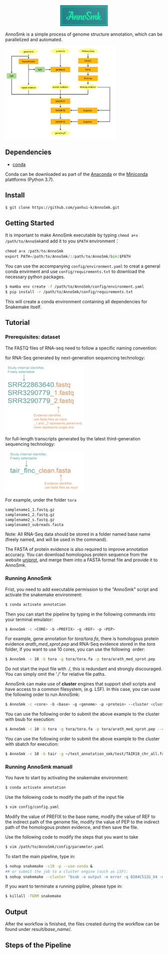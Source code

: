 <div align=center>
 <img src="images/logo.png" width="30%">
</div>

AnnoSmk is a simple process of genome structure annotation, which can be parallelized and automated. 

<img src="images/pipeline.png" width="70%">

## Dependencies

- [conda](https://conda.io/en/latest/index.html) 

Conda can be downloaded as part of the [Anaconda](https://www.anaconda.com/) or the [Miniconda](https://conda.io/en/latest/miniconda.html) plattforms (Python 3.7). 

## Install

```bash
$ git clone https://github.com/yanhui-k/AnnoSmk.git
```

## Getting Started

It is important to make AnnoSmk executable by typing `chmod a+x /path/to/AnnoSmk`and 
add it to you `$PATH` environment：

```python
chmod a+x /path/to/AnnoSmk
export PATH=/path/to/AnnoSmk/:/path/to/AnnoSmk/bin:$PATH
```

You can use the accompanying `config/environment.yaml` to creat a general conda envirment and use `config/requirements.txt` to download the necessary python packages.

```bash
$ mamba env create -f /path/to/AnnoSmk/config/environment.yaml
$ pip install -r /path/to/AnnoSmk/config/requirements.txt
```

This will create a conda environment containing all dependencies for Snakemake itself.

## Tutorial

### Prerequisites: dataset

The FASTQ files of RNA-seq need to follow a specific naming convention:

for RNA-Seq generated by next-generation sequencing technology:

<img src="images/input_2.png" width="50%">

for full-length transcripts generated by the latest third-generation sequencing technology:

<img src="images/input_3.png" width="50%">

For example, under the folder `tora`

```
samplename1_1.fastq.gz  
samplename1_2.fastq.gz
samplename2_s.fastq.gz
samplename3_subreads.fasta
```

Note: All RNA-Seq data should be stored in a folder named base name (freely named, and will be used in the command).

The FASTA of protein evidence is also required to improve annotation accuracy. You can download homologous protein sequence from the website [uniprot](https://www.uniprot.org/), and merge them into a FASTA format file and provide it to AnnoSmk. 

### Running AnnoSmk

Frist, you need to add executable permission to the "AnnoSmk" script and activate the snakemake environment:

```bash
$ conda activate annotation
```

Then you can start the pipeline by typing in the following commands into your terminal emulator:

```bash
$ AnnoSmk -c <CORE> -b <PREFIX> -g <REF> -p <PEP>
```

For example, gene annotation for _tora/tora.fa_, there is homologous protein evidence _arath_med_sprot.pep_ and RNA-Seq evidence stored in the _tora_ folder, if you want to use 10 cores,  you can use the following  order:

```bash
$ AnnoSmk -c 10 -b tora -g tora/tora.fa -p tora/arath_med_sprot.pep
```

Do not start the input file with ./, this is redundant and strongly discouraged. You can simply omit the './' for relative file paths.

AnnoSmk can make use of **cluster** engines that support shell scripts and have access to a common filesystem, (e.g. LSF). In this case, you can uuse the following order to run AnnoSmk:

```bash
$ AnnoSmk -c <core> -b <base> -g <genome> -p <protein> --cluster <cluster> -q <queue> -m <host>
```
You can use the following order to submit the above example to the cluster with bsub for execution:
```bash
$ AnnoSmk -c 10 -b tora -g tora/tora.fa -p tora/arath_med_sprot.pep --cluster bsub -q Q104C512G_X4 -m yi02
```
You can use the following order to submit the above example to the cluster with sbatch for execution:
```bash
$ AnnoSmk -c 10 -b tair -g ~/test_annotation_smk/test/TAIR10_chr_all.fas -p tair/Tracheophyta_uniprot_odb10.fa --cluster sbatch -q kshctest
```

### Running AnnoSmk manuall

You have to start by activating the snakemake environment:

```bash
$ conda activate annotation
```

Use the following code to modify the path of the input file 

```bash
$ vim config/config.yaml
```

Modify the value of PREFIX to the base name, modify the value of REF to the indirect path of the genome file, modify the value of PEP to the indirect path of the homologous protein evidence, and then save the file.

Use the following code to modify the steps that you want to take

```bash
$ vim /path/to/AnnoSmk/config/parameter.yaml
```

To start the main pipeline, type in: 

```bash
$ nohup snakemake -c10 -p --use-conda &
## or submit the job to a cluster engine (such as LSF):
$ nohup snakemake --cluster "bsub -o output -e error -q Q104C512G_X4 -m yi02" -j 10 -p --use-conda &
```

If you want to terminate a running pipline, please type in: 

```bash
$ killall -TERM snakemake
```

## Output

After the workflow is finished, the files created during the workflow can be found under result/_base_name_/.

## Steps of the Pipeline
